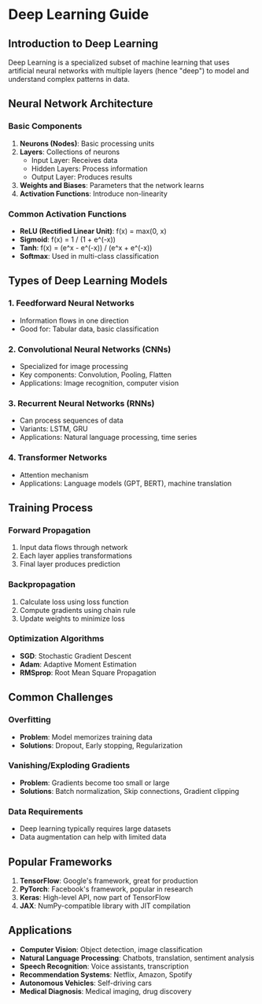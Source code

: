 # Deep Learning Guide

## Introduction to Deep Learning

Deep Learning is a specialized subset of machine learning that uses artificial neural networks with multiple layers (hence "deep") to model and understand complex patterns in data.

## Neural Network Architecture

### Basic Components

1. **Neurons (Nodes)**: Basic processing units
2. **Layers**: Collections of neurons
   - Input Layer: Receives data
   - Hidden Layers: Process information
   - Output Layer: Produces results
3. **Weights and Biases**: Parameters that the network learns
4. **Activation Functions**: Introduce non-linearity

### Common Activation Functions

- **ReLU (Rectified Linear Unit)**: f(x) = max(0, x)
- **Sigmoid**: f(x) = 1 / (1 + e^(-x))
- **Tanh**: f(x) = (e^x - e^(-x)) / (e^x + e^(-x))
- **Softmax**: Used in multi-class classification

## Types of Deep Learning Models

### 1. Feedforward Neural Networks
- Information flows in one direction
- Good for: Tabular data, basic classification

### 2. Convolutional Neural Networks (CNNs)
- Specialized for image processing
- Key components: Convolution, Pooling, Flatten
- Applications: Image recognition, computer vision

### 3. Recurrent Neural Networks (RNNs)
- Can process sequences of data
- Variants: LSTM, GRU
- Applications: Natural language processing, time series

### 4. Transformer Networks
- Attention mechanism
- Applications: Language models (GPT, BERT), machine translation

## Training Process

### Forward Propagation
1. Input data flows through network
2. Each layer applies transformations
3. Final layer produces prediction

### Backpropagation
1. Calculate loss using loss function
2. Compute gradients using chain rule
3. Update weights to minimize loss

### Optimization Algorithms
- **SGD**: Stochastic Gradient Descent
- **Adam**: Adaptive Moment Estimation
- **RMSprop**: Root Mean Square Propagation

## Common Challenges

### Overfitting
- **Problem**: Model memorizes training data
- **Solutions**: Dropout, Early stopping, Regularization

### Vanishing/Exploding Gradients
- **Problem**: Gradients become too small or large
- **Solutions**: Batch normalization, Skip connections, Gradient clipping

### Data Requirements
- Deep learning typically requires large datasets
- Data augmentation can help with limited data

## Popular Frameworks

1. **TensorFlow**: Google's framework, great for production
2. **PyTorch**: Facebook's framework, popular in research
3. **Keras**: High-level API, now part of TensorFlow
4. **JAX**: NumPy-compatible library with JIT compilation

## Applications

- **Computer Vision**: Object detection, image classification
- **Natural Language Processing**: Chatbots, translation, sentiment analysis
- **Speech Recognition**: Voice assistants, transcription
- **Recommendation Systems**: Netflix, Amazon, Spotify
- **Autonomous Vehicles**: Self-driving cars
- **Medical Diagnosis**: Medical imaging, drug discovery